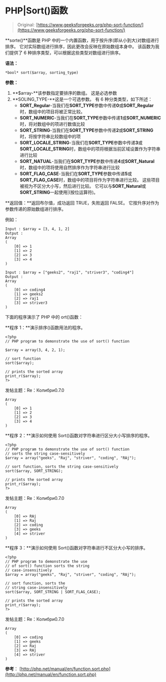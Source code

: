 # PHP|Sort()函数

> Original: [https://www.geeksforgeeks.org/php-sort-function/](https://www.geeksforgeeks.org/php-sort-function/)

**sorte()**函数是 PHP 中的一个内置函数，用于按升序(即从小到大)对数组进行排序。 它对实际数组进行排序，因此更改会反映在原始数组本身中。 该函数为我们提供了 6 种排序类型，可以根据这些类型对数组进行排序。

**语法：**

```
*bool* sort($array, sorting_type)
```

**参数：**

1.  **$array-**该参数指定要排序的数组。 这是必选参数
2.  **SOLING_TYPE-**这是一个可选参数。 有 6 种分类类型，如下所述：
    *   **SORT_Regular**-当我们在**SORT_TYPE**参数中传递**0**或**SORT_Regular**时，数组中的项目将被正常比较。
    *   **SORT_NUMERIC**-当我们在**SORT_TYPE**参数中传递**1**或**SORT_NUMERIC**时，将对数组中的项进行数值比较
    *   **SORT_STRING**-当我们在**SORT_TYPE**参数中传递**2**或**SORT_STRING**时，将按字符串比较数组中的项
    *   **SORT_LOCALE_STRING**-当我们在**SORT_TYPE**参数中传递**3**或**SORT_LOCALE_STRING**时，数组中的项将根据当前区域设置作为字符串进行比较
    *   **SORT_NATUAL**-当我们在**SORT_TYPE**参数中传递**4**或**SORT_Natural**时，数组中的项将使用自然排序作为字符串进行比较
    *   **SORT_FLAG_CASE**-当我们在**SORT_TYPE**参数中传递**5**或**SORT_FLAG_CASE**时，数组中的项目将作为字符串进行比较。 这些项目被视为不区分大小写，然后进行比较。 它可以与**SORT_Natural**或**SORT_STRING**一起使用|(按位运算符)。

**返回值：**返回布尔值，成功返回 TRUE，失败返回 FALSE。 它按升序对作为参数传递的原始数组进行排序。

例如：

```
Input : $array = [3, 4, 1, 2] 
Output : 
Array
(
    [0] => 1
    [1] => 2
    [2] => 3
    [3] => 4
)

Input : $array = ["geeks2", "raj1", "striver3", "coding4"]
Output :
Array
(
    [0] => coding4
    [1] => geeks2
    [2] => raj1
    [3] => striver3
)

```

下面的程序演示了 PHP 中的 ort()函数：

**程序 1：**演示排序()函数用法的程序。

```
<?php
// PHP program to demonstrate the use of sort() function

$array = array(3, 4, 2, 1);

// sort function 
sort($array); 

// prints the sorted array 
print_r($array);
?>
```

发帖主题：Re：Колибри0.7.0

```
Array
(
    [0] => 1
    [1] => 2
    [2] => 3
    [3] => 4
)

```

**程序 2：**演示如何使用 Sort()函数对字符串进行区分大小写排序的程序。

```
<?php
// PHP program to demonstrate the use of sort() function
// sorts the string case-sensitively 
$array = array("geeks", "Raj", "striver", "coding", "RAj");

// sort function, sorts the string case-sensitively 
sort($array, SORT_STRING); 

// prints the sorted array 
print_r($array);
?>
```

发帖主题：Re：Колибри0.7.0

```
Array
(
    [0] => RAj
    [1] => Raj
    [2] => coding
    [3] => geeks
    [4] => striver
)

```

**程序 3：**演示如何使用 Sort()函数对字符串进行不区分大小写的排序。

```
<?php
// PHP program to demonstrate the use
// of sort() function sorts the string 
// case-insensitively 
$array = array("geeks", "Raj", "striver", "coding", "RAj");

// sort function, sorts the
// string case-insensitively 
sort($array, SORT_STRING | SORT_FLAG_CASE); 

// prints the sorted array 
print_r($array);
?>
```

发帖主题：Re：Колибри0.7.0

```
Array
(
    [0] => coding
    [1] => geeks
    [2] => Raj
    [3] => RAj
    [4] => striver
)

```

**参考**：
[http://php.net/manual/en/function.sort.php](http://php.net/manual/en/function.sort.php)